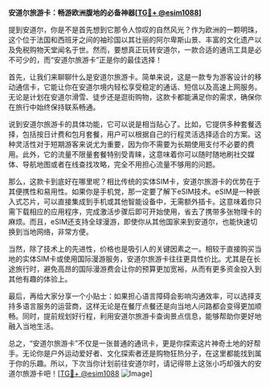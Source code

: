 **安道尔旅游卡：畅游欧洲腹地的必备神器[[TG💪+ @esim1088](https://t.me/s/esim1088)]**

提到安道尔，你是不是首先想到它那令人惊叹的自然风光？作为欧洲的一颗明珠，这个位于法国和西班牙之间的袖珍国以其壮丽的阿尔卑斯山景、丰富的文化遗产以及免税购物天堂闻名于世。然而，要想真正玩转安道尔，一款合适的通讯工具是必不可少的，而“安道尔旅游卡”正是你的最佳选择！

首先，让我们来聊聊什么是安道尔旅游卡。简单来说，这是一款专为游客设计的移动通信卡，它能让你在安道尔境内轻松享受稳定的通话、短信以及高速上网服务。无论是计划在安道尔滑雪、徒步还是逛街购物，这款卡都能满足你的需求，确保你在旅行中始终保持联系畅通。

说到安道尔旅游卡的具体功能，它可以说是相当贴心了。比如，它提供多种套餐选择，包括按日计费和包月套餐，用户可以根据自己的行程灵活选择适合的方案。这种灵活性对于短期游客来说尤为重要，因为你不需要为长期使用支付不必要的费用。此外，它的流量不限量套餐特别受青睐，这意味着你可以随时随地刷社交媒体、导航地图或者在线查找攻略，完全不用担心流量不够用的问题。

那么，这款卡到底好在哪里呢？相比传统的实体SIM卡，安道尔旅游卡的优势在于其便携性和易用性。如果你是手机党，那一定要了解下eSIM技术。eSIM是一种嵌入式芯片，可以直接集成到手机或其他智能设备中，无需额外插卡。这意味着你只需下载相应的应用程序，完成激活步骤后即可开始使用，省去了携带多张物理卡的麻烦。而且，eSIM还支持全球漫游，即使你从其他国家来到安道尔，也能快速切换到当地网络，非常方便。

当然，除了技术上的先进性，价格也是吸引人的关键因素之一。相较于直接购买当地的实体SIM卡或使用国际漫游服务，安道尔旅游卡往往更具性价比。尤其是在长途旅行时，避免高昂的国际漫游费会让你的预算更加宽裕，从而有更多资金投入到其他有趣的体验上。

最后，再给大家分享一个小贴士：如果担心语言障碍会影响沟通效率，可以选择支持多语言服务的运营商，这样无论是在餐厅点餐还是向当地人问路都会变得更加顺畅。同时，提前规划好行程，利用安道尔旅游卡查询景点信息，能够帮助你更好地融入当地生活。

总之，“安道尔旅游卡”不仅是一张普通的通讯卡，更是你探索这片神奇土地的好帮手。无论你是户外运动爱好者、文化探索者还是购物狂热分子，在这里都能找到属于你的乐趣。所以，下次当你计划前往安道尔时，请记得带上这张小巧却强大的安道尔旅游卡吧！[[TG💪+ @esim1088](https://t.me/s/esim1088) ![Image](https://i.postimg.cc/4NQfJmqS/Snipaste-2025-05-13-00-14-12.png)]